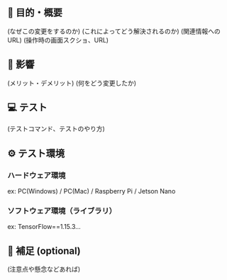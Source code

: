 ## 🎉 目的・概要

(なぜこの変更をするのか)
(これによってどう解決されるのか)
(関連情報へのURL)
(操作時の画面スクショ、URL)

## 🤔 影響

(メリット・デメリット)
(何をどう変更したか)


## 💻 テスト

(テストコマンド、テストのやり方)

## ⚙️  テスト環境

### ハードウェア環境

ex: PC(Windows) / PC(Mac) / Raspberry Pi / Jetson Nano

### ソフトウェア環境（ライブラリ）

ex: TensorFlow==1.15.3...

## 📄 補足 (optional)

(注意点や懸念などあれば)

